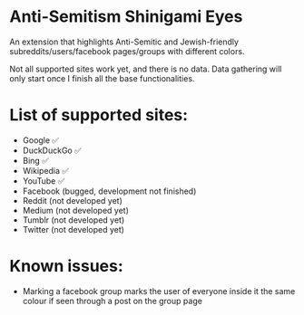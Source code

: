 # Anti-Semitism Shinigami Eyes
 
An extension that highlights Anti-Semitic and Jewish-friendly subreddits/users/facebook pages/groups with different colors.

Not all supported sites work yet, and there is no data. Data gathering will only start once I finish all the base functionalities.

# List of supported sites:
* Google ✅
* DuckDuckGo ✅
* Bing ✅
* Wikipedia ✅
* YouTube ✅
* Facebook (bugged, development not finished)
* Reddit (not developed yet)
* Medium (not developed yet)
* Tumblr (not developed yet)
* Twitter (not developed yet)


# Known issues:
* Marking a facebook group marks the user of everyone inside it the same colour if seen through a post on the group page
